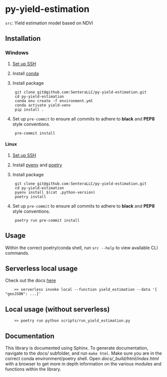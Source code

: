 # py-yield-estimation

``src``: Yield estimation model based on NDVI

## Installation 

### Windows 

1) [Set up SSH](https://github.com/SenteraLLC/install-instructions/blob/master/ssh_setup.md)
2) Install [conda](https://github.com/SenteraLLC/install-instructions/blob/master/conda.md)
3) Install package

        git clone git@github.com:SenteraLLC/py-yield-estimation.git
        cd py-yield-estimation
        conda env create -f environment.yml
        conda activate yield-venv
        pip install .
   
4) Set up ``pre-commit`` to ensure all commits to adhere to **black** and **PEP8** style conventions.

        pre-commit install
   
#### Linux

1) [Set up SSH](https://github.com/SenteraLLC/install-instructions/blob/master/ssh_setup.md)
2) Install [pyenv](https://github.com/SenteraLLC/install-instructions/blob/master/pyenv.md) and [poetry](https://python-poetry.org/docs/#installation)
3) Install package

        git clone git@github.com:SenteraLLC/py-yield-estimation.git
        cd py-yield-estimation
        pyenv install $(cat .python-version)
        poetry install
        
4) Set up ``pre-commit`` to ensure all commits to adhere to **black** and **PEP8** style conventions.

        poetry run pre-commit install

## Usage

Within the correct poetry/conda shell, run ``src --help`` to view available CLI commands.

## Serverless local usage

Check out the docs [here](https://www.serverless.com/framework/docs/providers/aws/cli-reference/invoke-local/)

        >> serverless invoke local --function yield_estimation --data '{ "geoJSON": ...}'

## Local usage (without serverless)

        >> poetry run python scripts/run_yield_estimation.py

## Documentation

This library is documented using Sphinx. To generate documentation, navigate to the *docs/* subfolder,
and run ``make html``.  Make sure you are in the correct conda environment/poetry shell.  Open 
*docs/\_build/html/index.html* with a browser to get more in depth information on the various modules 
and functions within the library.

